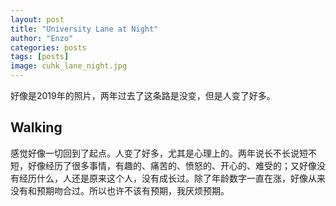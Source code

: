 ```yaml
---
layout: post
title: "University Lane at Night"
author: "Enzo"
categories: posts
tags: [posts]
image: cuhk_lane_night.jpg
---
```


好像是2019年的照片，两年过去了这条路是没变，但是人变了好多。

## Walking

感觉好像一切回到了起点。人变了好多，尤其是心理上的。两年说长不长说短不短，好像经历了很多事情，有趣的、痛苦的、愤怒的、开心的、难受的；又好像没有经历什么，人还是原来这个人，没有成长过。除了年龄数字一直在涨，好像从来没有和预期吻合过。所以也许不该有预期，我厌烦预期。

